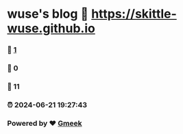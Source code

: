 # wuse's blog :link: https://skittle-wuse.github.io 
### :page_facing_up: [1](https://skittle-wuse.github.io/tag.html) 
### :speech_balloon: 0 
### :hibiscus: 11 
### :alarm_clock: 2024-06-21 19:27:43 
### Powered by :heart: [Gmeek](https://github.com/Meekdai/Gmeek)
